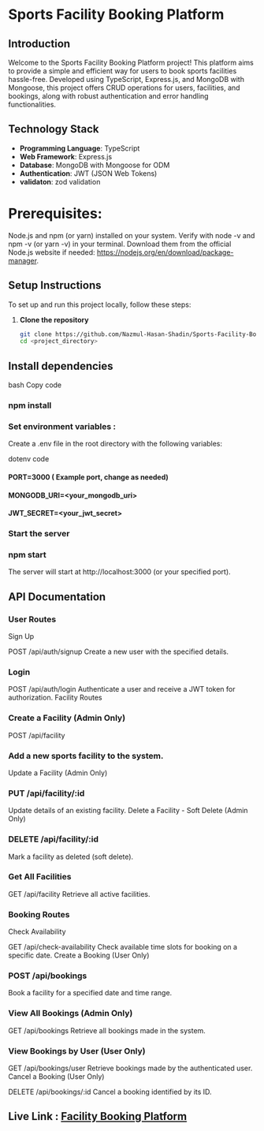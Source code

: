# Sports Facility Booking Platform

## Introduction

Welcome to the Sports Facility Booking Platform project! This platform aims to provide a simple and efficient way for users to book sports facilities hassle-free. Developed using TypeScript, Express.js, and MongoDB with Mongoose, this project offers CRUD operations for users, facilities, and bookings, along with robust authentication and error handling functionalities.

## Technology Stack

- **Programming Language**: TypeScript
- **Web Framework**: Express.js
- **Database**: MongoDB with Mongoose for ODM
- **Authentication**: JWT (JSON Web Tokens)
- **validaton**: zod validation 
# Prerequisites:
Node.js and npm (or yarn) installed on your system. Verify with node -v and npm -v (or yarn -v) in your terminal. Download them from the official Node.js website if needed: https://nodejs.org/en/download/package-manager.



## Setup Instructions

To set up and run this project locally, follow these steps:

1. **Clone the repository**
   ```bash
   git clone https://github.com/Nazmul-Hasan-Shadin/Sports-Facility-Booking-Platform.git
   cd <project_directory>
## Install dependencies

bash
Copy code
### npm install
### Set environment variables :
Create a .env file in the root directory with the following variables:

dotenv
 code
#### PORT=3000  ( Example port, change as needed)
#### MONGODB_URI=<your_mongodb_uri>
#### JWT_SECRET=<your_jwt_secret>
### Start the server


### npm start
The server will start at http://localhost:3000 (or your specified port).

## API Documentation
### User Routes
Sign Up

POST /api/auth/signup
Create a new user with the specified details.
### Login

POST /api/auth/login
Authenticate a user and receive a JWT token for authorization.
Facility Routes
### Create a Facility (Admin Only)

POST /api/facility
### Add a new sports facility to the system.
Update a Facility (Admin Only)

### PUT /api/facility/:id
Update details of an existing facility.
Delete a Facility - Soft Delete (Admin Only)

### DELETE /api/facility/:id
Mark a facility as deleted (soft delete).
### Get All Facilities

GET /api/facility
Retrieve all active facilities.
###  Booking Routes
Check Availability

GET /api/check-availability
Check available time slots for booking on a specific date.
Create a Booking (User Only)

### POST /api/bookings
Book a facility for a specified date and time range.
### View All Bookings (Admin Only)

 GET /api/bookings
Retrieve all bookings made in the system.
### View Bookings by User (User Only)

GET /api/bookings/user
Retrieve bookings made by the authenticated user.
Cancel a Booking (User Only)

DELETE /api/bookings/:id
Cancel a booking identified by its ID.

## Live Link : [Facility Booking Platform](https://facility-booking-platform.vercel.app/)
